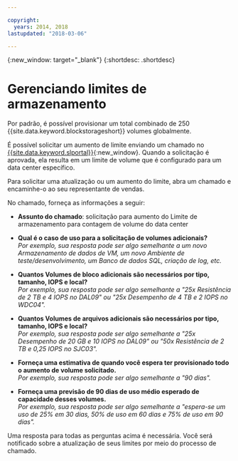 ```yaml
---

copyright:
  years: 2014, 2018
lastupdated: "2018-03-06"

---
```

{:new_window: target="_blank"}
{:shortdesc: .shortdesc}

# Gerenciando limites de armazenamento

Por padrão, é possível provisionar um total combinado de 250
{{site.data.keyword.blockstorageshort}} volumes globalmente. 

É possível solicitar um aumento de limite enviando um chamado no
[{{site.data.keyword.slportal}}](https://control.softlayer.com/){:new_window}. Quando a solicitação é aprovada, ela resulta em um limite de volume que é configurado para um
data center específico.  

Para solicitar uma atualização ou um aumento do limite, abra um chamado e encaminhe-o ao seu representante
de vendas.

No chamado, forneça as informações a seguir:

- **Assunto do chamado**: solicitação para aumento do Limite de armazenamento para
contagem de volume do data center

- **Qual é o caso de uso para a solicitação de volumes adicionais?** <br />
*Por exemplo, sua resposta pode ser algo semelhante a um novo Armazenamento de dados de VM, um novo
Ambiente de teste/desenvolvimento, um Banco de dados SQL, criação de log, etc.*

- **Quantos Volumes de bloco adicionais são necessários por tipo, tamanho, IOPS e
local?** <br />
*Por exemplo, sua resposta pode ser algo semelhante a "25x Resistência de 2 TB e 4 IOPS no DAL09" ou "25x
Desempenho de 4 TB e 2 IOPS no WDC04".*

- **Quantos Volumes de arquivos adicionais são necessários por tipo, tamanho, IOPS e
local?** <br />
*Por exemplo, sua resposta pode ser algo semelhante a "25x Desempenho de 20 GB e 10 IOPS no DAL09" ou
"50x Resistência de 2 TB e 0,25 IOPS no SJC03".*
 
- **Forneça uma estimativa de quando você espera ter provisionado todo o aumento de volume
solicitado.** <br />
 *Por exemplo, sua resposta pode ser algo semelhante a "90 dias".*

- **Forneça uma previsão de 90 dias de uso médio esperado de capacidade desses
volumes.** <br />
*Por exemplo, sua resposta pode ser algo semelhante a "espera-se um uso de 25% em 30 dias,
50% de uso em 60 dias e 75% de uso em 90 dias".*

Uma resposta para todas as perguntas acima é necessária. Você será notificado sobre a atualização de
seus limites por meio do processo de chamado. 
